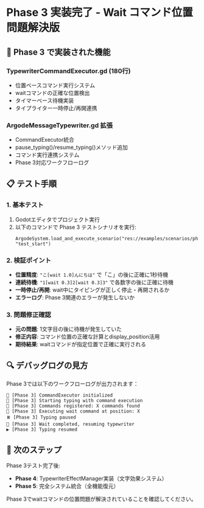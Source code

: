 # Phase 3 実装完了 - Wait コマンド位置問題解決版

## 🎯 Phase 3 で実装された機能

### TypewriterCommandExecutor.gd (180行)
- 位置ベースコマンド実行システム
- waitコマンドの正確な位置検出
- タイマーベース待機実装
- タイプライター一時停止/再開連携

### ArgodeMessageTypewriter.gd 拡張
- CommandExecutor統合
- pause_typing()/resume_typing()メソッド追加
- コマンド実行連携システム
- Phase 3対応ワークフローログ

## 📋 テスト手順

### 1. 基本テスト
1. Godotエディタでプロジェクト実行
2. 以下のコマンドで Phase 3 テストシナリオを実行:
   ```gdscript
   ArgodeSystem.load_and_execute_scenario("res://examples/scenarios/phase3_wait_test.rgd", "test_start")
   ```

### 2. 検証ポイント
- **位置精度**: `"こ[wait 1.0]んにちは"` で「こ」の後に正確に1秒待機
- **連続待機**: `"1[wait 0.3]2[wait 0.3]3"` で各数字の後に正確に待機
- **一時停止/再開**: wait中にタイピングが正しく停止・再開されるか
- **エラーログ**: Phase 3関連のエラーが発生しないか

### 3. 問題修正確認
- **元の問題**: 1文字目の後に待機が発生していた
- **修正内容**: コマンド位置の正確な計算とdisplay_position活用
- **期待結果**: waitコマンドが指定位置で正確に実行される

## 🔍 デバッグログの見方

Phase 3では以下のワークフローログが出力されます：
```
🎯 [Phase 3] CommandExecutor initialized
🎯 [Phase 3] Starting typing with command execution
🎯 [Phase 3] Commands registered: X commands found
🎯 [Phase 3] Executing wait command at position: X
⏸️ [Phase 3] Typing paused
🎯 [Phase 3] Wait completed, resuming typewriter
▶️ [Phase 3] Typing resumed
```

## 🚀 次のステップ

Phase 3テスト完了後:
- **Phase 4**: TypewriterEffectManager実装（文字効果システム）
- **Phase 5**: 完全システム統合（全機能復元）

Phase 3でwaitコマンドの位置問題が解決されていることを確認してください。
